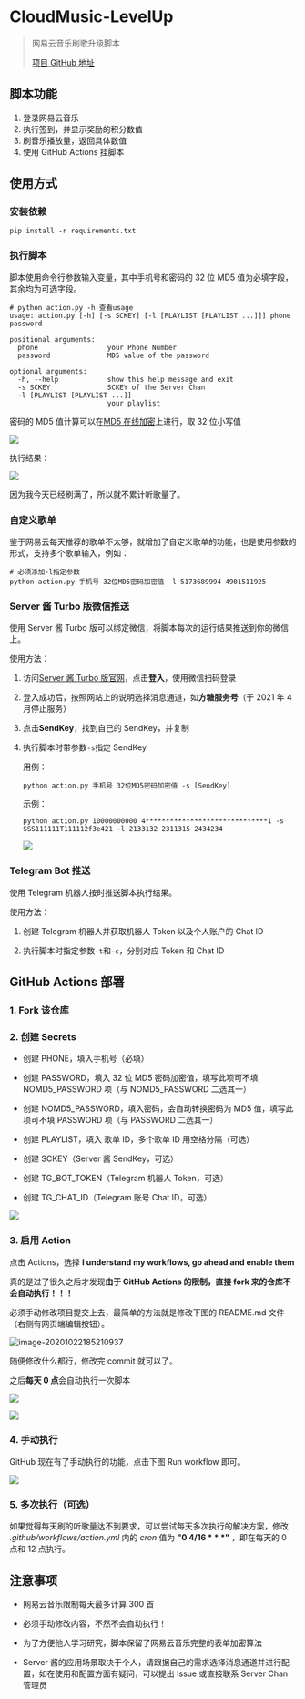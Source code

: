 # CloudMusic-LevelUp

> 网易云音乐刷歌升级脚本
>
> [项目 GitHub 地址](https://github.com/Secriy/CloudMusic-LevelUp)

## 脚本功能

1. 登录网易云音乐
2. 执行签到，并显示奖励的积分数值
3. 刷音乐播放量，返回具体数值
4. 使用 GitHub Actions 挂脚本

## 使用方式

### 安装依赖

```shell
pip install -r requirements.txt
```

### 执行脚本

脚本使用命令行参数输入变量，其中手机号和密码的 32 位 MD5 值为必填字段，其余均为可选字段。

```shell
# python action.py -h 查看usage
usage: action.py [-h] [-s SCKEY] [-l [PLAYLIST [PLAYLIST ...]]] phone password

positional arguments:
  phone                 your Phone Number
  password              MD5 value of the password

optional arguments:
  -h, --help            show this help message and exit
  -s SCKEY              SCKEY of the Server Chan
  -l [PLAYLIST [PLAYLIST ...]]
                        your playlist
```

密码的 MD5 值计算可以在[MD5 在线加密](https://md5jiami.51240.com/)上进行，取 32 位小写值

![](README/image-20200829112617823.png)

执行结果：

![](README/image-20200830161354842.png)

因为我今天已经刷满了，所以就不累计听歌量了。

### 自定义歌单

鉴于网易云每天推荐的歌单不太够，就增加了自定义歌单的功能，也是使用参数的形式，支持多个歌单输入，例如：

```shell
# 必须添加-l指定参数
python action.py 手机号 32位MD5密码加密值 -l 5173689994 4901511925
```

### Server 酱 Turbo 版微信推送

使用 Server 酱 Turbo 版可以绑定微信，将脚本每次的运行结果推送到你的微信上。

使用方法：

1. 访问[Server 酱 Turbo 版官网](https://sct.ftqq.com/)，点击**登入**，使用微信扫码登录

2. 登入成功后，按照网站上的说明选择消息通道，如**方糖服务号**（于 2021 年 4 月停止服务）

3. 点击**SendKey**，找到自己的 SendKey，并复制

4. 执行脚本时带参数`-s`指定 SendKey

   用例：

   ```shell
   python action.py 手机号 32位MD5密码加密值 -s [SendKey]
   ```

   示例：

   ```shell
   python action.py 10000000000 4******************************1 -s SSS111111T111112f3e421 -l 2133132 2311315 2434234
   ```

   ![](README/image-20201113151600263.png)

### Telegram Bot 推送

使用 Telegram 机器人按时推送脚本执行结果。

使用方法：

1. 创建 Telegram 机器人并获取机器人 Token 以及个人账户的 Chat ID

2. 执行脚本时指定参数`-t`和`-c`，分别对应 Token 和 Chat ID

## GitHub Actions 部署

### 1. Fork 该仓库

### 2. 创建 Secrets

- 创建 PHONE，填入手机号（必填）

- 创建 PASSWORD，填入 32 位 MD5 密码加密值，填写此项可不填 NOMD5_PASSWORD 项（与 NOMD5_PASSWORD 二选其一）

- 创建 NOMD5_PASSWORD，填入密码，会自动转换密码为 MD5 值，填写此项可不填 PASSWORD 项（与 PASSWORD 二选其一）

- 创建 PLAYLIST，填入 歌单 ID，多个歌单 ID 用空格分隔（可选）

- 创建 SCKEY（Server 酱 SendKey，可选）

- 创建 TG_BOT_TOKEN（Telegram 机器人 Token，可选）

- 创建 TG_CHAT_ID（Telegram 账号 Chat ID，可选）

![](README/image-20201110002853759.png)

### 3. 启用 Action

点击 Actions，选择 **I understand my workflows, go ahead and enable them**

真的是过了很久之后才发现**由于 GitHub Actions 的限制，直接 fork 来的仓库不会自动执行！！！**

必须手动修改项目提交上去，最简单的方法就是修改下图的 README.md 文件（右侧有网页端编辑按钮）。

![image-20201022185210937](README/image-20201022185210937.png)

随便修改什么都行，修改完 commit 就可以了。

之后**每天 0 点**会自动执行一次脚本

![](README/image-20200829120815423.png)

![](README/image-20200829120847583.png)

### 4. 手动执行

GitHub 现在有了手动执行的功能，点击下图 Run workflow 即可。

![](README/image-20201022192517489.png)

### 5. 多次执行（可选）

如果觉得每天刷的听歌量达不到要求，可以尝试每天多次执行的解决方案，修改 _.github/workflows/action.yml_ 内的 _cron_ 值为 **"0 4/16 \* \* \*"** ，即在每天的 0 点和 12 点执行。

## 注意事项

- 网易云音乐限制每天最多计算 300 首

- 必须手动修改内容，不然不会自动执行！

- 为了方便他人学习研究，脚本保留了网易云音乐完整的表单加密算法

- Server 酱的应用场景取决于个人，请跟据自己的需求选择消息通道并进行配置，如在使用和配置方面有疑问，可以提出 Issue 或直接联系 Server Chan 管理员
